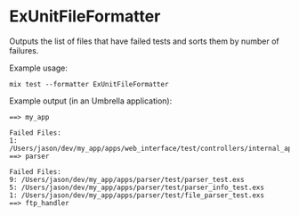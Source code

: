# ExUnitFileFormatter

Outputs the list of files that have failed tests and sorts them by number of
failures.

Example usage:

    mix test --formatter ExUnitFileFormatter

Example output (in an Umbrella application):

```
==> my_app

Failed Files:
1: /Users/jason/dev/my_app/apps/web_interface/test/controllers/internal_api/v1/page_controller_test.exs
==> parser

Failed Files:
9: /Users/jason/dev/my_app/apps/parser/test/parser_test.exs
5: /Users/jason/dev/my_app/apps/parser/test/parser_info_test.exs
1: /Users/jason/dev/my_app/apps/parser/test/file_parser_test.exs
==> ftp_handler
```
